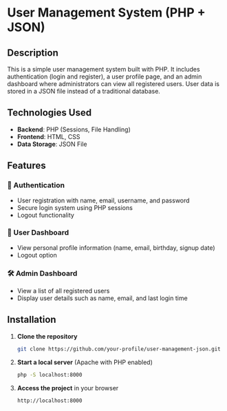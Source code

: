# User Management System (PHP + JSON)  

## Description  
This is a simple user management system built with PHP. It includes authentication (login and register), a user profile page, and an admin dashboard where administrators can view all registered users. User data is stored in a JSON file instead of a traditional database.  

## Technologies Used  
- **Backend**: PHP (Sessions, File Handling)  
- **Frontend**: HTML, CSS  
- **Data Storage**: JSON File  

## Features  
### 🔐 Authentication  
- User registration with name, email, username, and password  
- Secure login system using PHP sessions  
- Logout functionality  

### 👤 User Dashboard  
- View personal profile information (name, email, birthday, signup date)  
- Logout option  

### 🛠️ Admin Dashboard  
- View a list of all registered users  
- Display user details such as name, email, and last login time  

## Installation  
1. **Clone the repository**  
   ```sh
   git clone https://github.com/your-profile/user-management-json.git
   ```  
2. **Start a local server** (Apache with PHP enabled)  
   ```sh
   php -S localhost:8000
   ```  
3. **Access the project** in your browser  
   ```
   http://localhost:8000
   ```  
